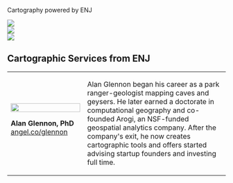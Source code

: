 Cartography powered by ENJ

<p>
<img src="https://alanglennon.com/enj-maps/assets/images/westlake3.png"><br />
<img src="https://alanglennon.com/enj-maps/assets/images/sfnight3.png"><br />
<img src="https://alanglennon.com/enj-maps/assets/images/bathymetry3.png"><br />  
</p>

## Cartographic Services from ENJ

<table>
  <tr>
    <td width="35%">
      <img src="https://gks.vc/assets/images/glennon240bw.jpg" width="100%"><p />
      <b>Alan Glennon, PhD</b><br />
      <a href="https://angel.co/glennon">angel.co/glennon</a><br />
    </td>
    <td width="65%" valign="top">
      
Alan Glennon began his career as a park ranger-geologist mapping caves and geysers. He later earned a doctorate in computational geography and co-founded Arogi, an NSF-funded geospatial analytics company. After the company's exit, he now creates cartographic tools and offers started advising startup founders and investing full time. 
    </td>
  </tr>
</table>




